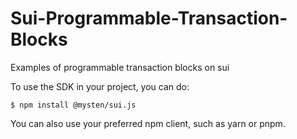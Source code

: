 # Sui-Programmable-Transaction-Blocks
Examples of programmable transaction blocks on sui

To use the SDK in your project, you can do:
```
$ npm install @mysten/sui.js
```
You can also use your preferred npm client, such as yarn or pnpm.
